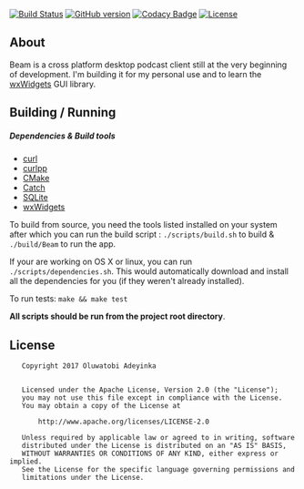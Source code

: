 [![Build Status](https://travis-ci.org/EtherealT/Beam.svg?branch=master)](https://travis-ci.org/EtherealT/Beam)
[![GitHub version](https://badge.fury.io/gh/EtherealT%2FBeam.svg)](https://github.com/EtherealT/Beam/releases)
[![Codacy Badge](https://api.codacy.com/project/badge/Grade/a937ca3c85cb4ba6b954523bac851116)](https://www.codacy.com/app/EtherealT/Beam?utm_source=github.com&utm_medium=referral&utm_content=EtherealT/Beam&utm_campaign=badger)
[![License](https://img.shields.io/badge/License-Apache%202.0-blue.svg)](https://opensource.org/licenses/Apache-2.0)

## About
Beam is a cross platform desktop podcast client still at the very beginning of development.
I'm building it for my personal use and to learn the [wxWidgets](https://www.wxwidgets.org) GUI library.

## Building / Running

##### Dependencies & Build tools

- [curl](https://curl.haxx.se)
- [curlpp](http://www.curlpp.org)
- [CMake](https://cmake.org)
- [Catch](http://catch-lib.net)
- [SQLite](https://www.sqlite.org)
- [wxWidgets](https://www.wxwidgets.org)

To build from source, you need the tools listed installed on your system after which you can run the build script
: ```./scripts/build.sh``` to build & ```./build/Beam``` to run the app.

If your are working on OS X or linux, you can run ```./scripts/dependencies.sh```. This would automatically download and install all
the dependencies for you (if they weren't already installed).

To run tests: ```make && make test```

**All scripts should be run from the project root directory**.

## License

```
   Copyright 2017 Oluwatobi Adeyinka

   
   Licensed under the Apache License, Version 2.0 (the "License");
   you may not use this file except in compliance with the License.
   You may obtain a copy of the License at

       http://www.apache.org/licenses/LICENSE-2.0

   Unless required by applicable law or agreed to in writing, software
   distributed under the License is distributed on an "AS IS" BASIS,
   WITHOUT WARRANTIES OR CONDITIONS OF ANY KIND, either express or implied.
   See the License for the specific language governing permissions and
   limitations under the License.
```
